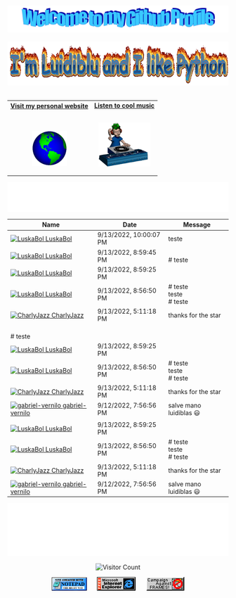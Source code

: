 <!-- "Hero" Header -->
<div align="center">
  <img src="images/welcome.png?raw=true" style="max-width: 100%;" alt="Welcome to my Github Profile" />
  <br />
  <br />
  <img height="100" alt="I'm Luidiblu and I like Python" src="images/personal_message.gif" />
  <br />
  <br />

</div>

<!-- Social -->
<table width="100%" align="center">
<tr>
<td align="center">
<a href="https://luidiblu.com">
<strong>Visit my personal website </strong>
<br />
<br />
<br />

<p>

<img alt="Globe" height="80" src="images/globe.gif">
</a>
</p>

</td>


<td align="center">
<a href="https://www.youtube.com/watch?v=dQw4w9WgXcQ">
<strong>Listen to cool music</strong>
<br />
<br />


<p>
<img height="100" alt="Music" src="images/music.gif"> 
</a>
</p>

</td>
</tr>
</table>

<div align="center">
<a href="https://github.com/Luidiblu/luidiblu/issues/1#issuecomment-new"><img src="images/guestbook.svg"></a> 
</div>

<div align="center">

<!-- Guestbook -->
| Name | Date | Message |
|---|---|---|
| <a href="https://github.com/LuskaBol"><img width="24" src="https://avatars.githubusercontent.com/u/73140480?s=24&u=95e02bcda46726805db97d676c3ca199e2e80037&v=4" alt="LuskaBol" /> LuskaBol</a> |9/13/2022, 10:00:07 PM|teste|
| <a href="https://github.com/LuskaBol"><img width="24" src="https://avatars.githubusercontent.com/u/73140480?s=24&u=95e02bcda46726805db97d676c3ca199e2e80037&v=4" alt="LuskaBol" /> LuskaBol</a> |9/13/2022, 8:59:45 PM|<!-- /Guestbook --><br /># teste|
| <a href="https://github.com/LuskaBol"><img width="24" src="https://avatars.githubusercontent.com/u/73140480?s=24&u=95e02bcda46726805db97d676c3ca199e2e80037&v=4" alt="LuskaBol" /> LuskaBol</a> |9/13/2022, 8:59:25 PM||
| <a href="https://github.com/LuskaBol"><img width="24" src="https://avatars.githubusercontent.com/u/73140480?s=24&u=95e02bcda46726805db97d676c3ca199e2e80037&v=4" alt="LuskaBol" /> LuskaBol</a> |9/13/2022, 8:56:50 PM|# teste<br />teste<br /># teste|
| <a href="https://github.com/CharlyJazz"><img width="24" src="https://avatars.githubusercontent.com/u/12489333?s=24&u=234a6b1e1208c7056821531ab0aab457554473d1&v=4" alt="CharlyJazz" /> CharlyJazz</a> |9/13/2022, 5:11:18 PM|thanks for the star|
<!-- /Guestbook --><br /># teste|
| <a href="https://github.com/LuskaBol"><img width="24" src="https://avatars.githubusercontent.com/u/73140480?s=24&u=95e02bcda46726805db97d676c3ca199e2e80037&v=4" alt="LuskaBol" /> LuskaBol</a> |9/13/2022, 8:59:25 PM||
| <a href="https://github.com/LuskaBol"><img width="24" src="https://avatars.githubusercontent.com/u/73140480?s=24&u=95e02bcda46726805db97d676c3ca199e2e80037&v=4" alt="LuskaBol" /> LuskaBol</a> |9/13/2022, 8:56:50 PM|# teste<br />teste<br /># teste|
| <a href="https://github.com/CharlyJazz"><img width="24" src="https://avatars.githubusercontent.com/u/12489333?s=24&u=234a6b1e1208c7056821531ab0aab457554473d1&v=4" alt="CharlyJazz" /> CharlyJazz</a> |9/13/2022, 5:11:18 PM|thanks for the star|
| <a href="https://github.com/gabriel-vernilo"><img width="24" src="https://avatars.githubusercontent.com/u/53917092?s=24&u=0f2a54fdbc9bfd70c5f4ccb7d4ca0424eb9a738b&v=4" alt="gabriel-vernilo" /> gabriel-vernilo</a> |9/12/2022, 7:56:56 PM|salve mano luidiblas 😃|
<!-- /Guestbook -->|
| <a href="https://github.com/LuskaBol"><img width="24" src="https://avatars.githubusercontent.com/u/73140480?s=24&u=95e02bcda46726805db97d676c3ca199e2e80037&v=4" alt="LuskaBol" /> LuskaBol</a> |9/13/2022, 8:59:25 PM||
| <a href="https://github.com/LuskaBol"><img width="24" src="https://avatars.githubusercontent.com/u/73140480?s=24&u=95e02bcda46726805db97d676c3ca199e2e80037&v=4" alt="LuskaBol" /> LuskaBol</a> |9/13/2022, 8:56:50 PM|# teste<br />teste<br /># teste|
| <a href="https://github.com/CharlyJazz"><img width="24" src="https://avatars.githubusercontent.com/u/12489333?s=24&u=234a6b1e1208c7056821531ab0aab457554473d1&v=4" alt="CharlyJazz" /> CharlyJazz</a> |9/13/2022, 5:11:18 PM|thanks for the star|
| <a href="https://github.com/gabriel-vernilo"><img width="24" src="https://avatars.githubusercontent.com/u/53917092?s=24&u=0f2a54fdbc9bfd70c5f4ccb7d4ca0424eb9a738b&v=4" alt="gabriel-vernilo" /> gabriel-vernilo</a> |9/12/2022, 7:56:56 PM|salve mano luidiblas 😃|
<!-- /Guestbook -->

</div>

<!-- Footer -->

<div align="center">

<img height="120" alt="Thanks for visiting me" width="100%" src="images/thanks.svg" />
<br />

![Visitor Count](https://profile-counter.glitch.me/luidiblu/count.svg)


<img src="images/notepad.gif" alt="Site created with Notepad" height="30" />
<span>&nbsp;&nbsp;&nbsp;&nbsp;</span>  
<img src="images/ie_logo.gif" alt="Microsoft Internet Explorer" />
<span>&nbsp;&nbsp;&nbsp;&nbsp;</span>  
<img src="images/noframes.gif" alt="Microsoft Internet Explorer" />

</div>